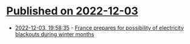 # [Published on 2022-12-03](index.md)

* [2022-12-03, 19:58:35](https://news.ycombinator.com/item?id=33846706) - [France prepares for possibility of electricity blackouts during winter months](https://www.rfi.fr/en/france/20221201-how-france-is-preparing-to-avoid-a-major-blackout-this-winter)
